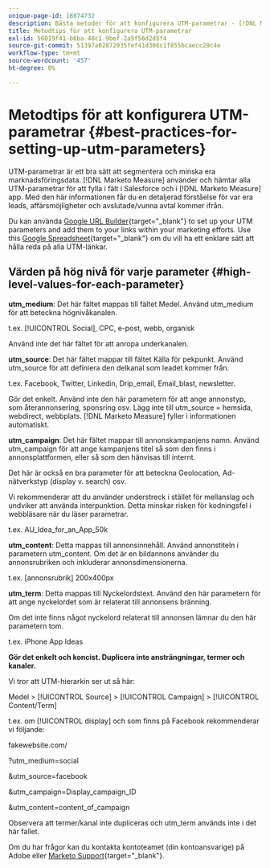 ```yaml
---
unique-page-id: 18874732
description: Bästa metoder för att konfigurera UTM-parametrar - [!DNL Marketo Measure] - Produktdokumentation
title: Metodtips för att konfigurera UTM-parametrar
exl-id: 56019f41-b6ba-48c1-9bef-2a5f56d2d5f4
source-git-commit: 51397a02872035fef41d308c1f855bcaecc29c4e
workflow-type: tm+mt
source-wordcount: '457'
ht-degree: 0%

---
```


# Metodtips för att konfigurera UTM-parametrar {#best-practices-for-setting-up-utm-parameters}

UTM-parametrar är ett bra sätt att segmentera och minska era marknadsföringsdata. [!DNL Marketo Measure] använder och hämtar alla UTM-parametrar för att fylla i fält i Salesforce och i [!DNL Marketo Measure] app. Med den här informationen får du en detaljerad förståelse för var era leads, affärsmöjligheter och avslutade/vunna avtal kommer ifrån.

Du kan använda [Google URL Builder](https://support.google.com/analytics/answer/1033867?hl=en){target="_blank"} to set up your UTM parameters and add them to your links within your marketing efforts. Use this [Google Spreadsheet](https://docs.google.com/spreadsheets/d/1QCIr1WUJQHE68cA4VTks2XE7nxuryaUymCEy_23-Oew/edit#gid=0){target="_blank"} om du vill ha ett enklare sätt att hålla reda på alla UTM-länkar.

## Värden på hög nivå för varje parameter {#high-level-values-for-each-parameter}

**utm_medium**: Det här fältet mappas till fältet Medel. Använd utm_medium för att beteckna högnivåkanalen.

t.ex. [!UICONTROL Social], CPC, e-post, webb, organisk

Använd inte det här fältet för att anropa underkanalen.

**utm_source**: Det här fältet mappar till fältet Källa för pekpunkt. Använd utm_source för att definiera den delkanal som leadet kommer från.

t.ex. Facebook, Twitter, Linkedin, Drip_email, Email_blast, newsletter.

Gör det enkelt. Använd inte den här parametern för att ange annonstyp, som återannonsering, sponsring osv. Lägg inte till utm_source = hemsida, webdirect, webbplats. [!DNL Marketo Measure] fyller i informationen automatiskt.

**utm_campaign**: Det här fältet mappar till annonskampanjens namn. Använd utm_campaign för att ange kampanjens titel så som den finns i annonsplattformen, eller så som den hänvisas till internt.

Det här är också en bra parameter för att beteckna Geolocation, Ad-nätverkstyp (display v. search) osv.

Vi rekommenderar att du använder understreck i stället för mellanslag och undviker att använda interpunktion. Detta minskar risken för kodningsfel i webbläsare när du läser parametrar.

t.ex. AU_Idea_for_an_App_50k

**utm_content**: Detta mappas till annonsinnehåll. Använd annonstiteln i parametern utm_content. Om det är en bildannons använder du annonsrubriken och inkluderar annonsdimensionerna.

t.ex. [annonsrubrik] 200x400px

**utm_term**: Detta mappas till Nyckelordstext. Använd den här parametern för att ange nyckelordet som är relaterat till annonsens bränning.

Om det inte finns något nyckelord relaterat till annonsen lämnar du den här parametern tom.

t.ex. iPhone App Ideas

**Gör det enkelt och koncist. Duplicera inte ansträngningar, termer och kanaler.**

Vi tror att UTM-hierarkin ser ut så här:

Medel > [!UICONTROL Source] > [!UICONTROL Campaign] > [!UICONTROL Content/Term]

t.ex. om [!UICONTROL display] och som finns på Facebook rekommenderar vi följande:

fakewebsite.com/

?utm_medium=social

&amp;utm_source=facebook

&amp;utm_campaign=Display_campaign_ID

&amp;utm_content=content_of_campaign

Observera att termer/kanal inte dupliceras och utm_term används inte i det här fallet.

Om du har frågor kan du kontakta kontoteamet (din kontoansvarige) på Adobe eller [Marketo Support](https://nation.marketo.com/t5/support/ct-p/Support){target="_blank"}.
